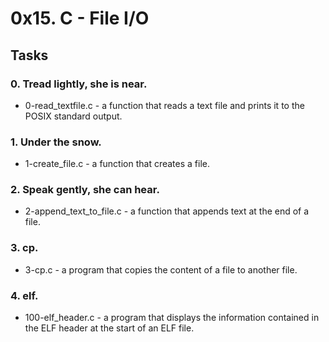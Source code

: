# 0x15. C - File I/O
## Tasks
### 0. Tread lightly, she is near.
- 0-read_textfile.c - a function that reads a text file and prints it to the POSIX standard output.

### 1. Under the snow.
- 1-create_file.c - a function that creates a file.

### 2. Speak gently, she can hear.
- 2-append_text_to_file.c - a function that appends text at the end of a file.

### 3. cp.
- 3-cp.c - a program that copies the content of a file to another file.

### 4. elf.
- 100-elf_header.c - a program that displays the information contained in the ELF header at the start of an ELF file.
